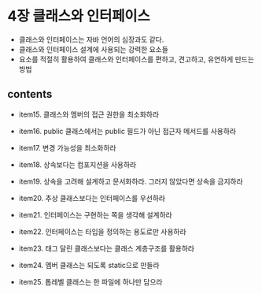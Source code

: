 <h1>4장 클래스와 인터페이스</h1>

- 클래스와 인터페이스는 자바 언어의 심장과도 같다.
- 클래스와 인터페이스 설계에 사용되는 강력한 요소들
- 요소를 적절히 활용하여 클래스와 인터페이스를 편하고, 견고하고, 유연하게 만드는 방법

<h2>contents</h2>

- item15. 클래스와 멤버의 접근 권한을 최소화하라 
  > 

- item16. public 클래스에서는 public 필드가 아닌 접근자 메서드를 사용하라
  >
  
- item17. 변경 가능성을 최소화하라
  >

- item18. 상속보다는 컴포지션을 사용하라
  >

- item19. 상속을 고려해 설계하고 문서화하라. 그러지 않았다면 상속을 금지하라
  >

- item20. 추상 클래스보다는 인터페이스를 우선하라
  > 

- item21. 인터페이스는 구현하는 쪽을 생각해 설계하라
  >

- item22. 인터페이스는 타입을 정의하는 용도로만 사용하라
  >

- item23. 태그 달린 클래스보다는 클래스 계층구조를 활용하라
  >

- item24. 멤버 클래스는 되도록 static으로 만들라
   > 

- item25. 톱레벨 클래스는 한 파일에 하나만 담으라
  >